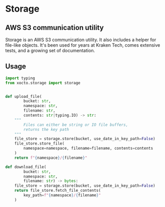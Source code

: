 # Storage

## AWS S3 communication utility

Storage is an AWS S3 communication utility. It also includes a helper for file-like objects. It's been used for years at Kraken Tech, comes extensive tests, and a growing set of documentation.

## Usage

```python
import typing
from xocto.storage import storage


def upload_file(
        bucket: str,
        namespace: str,
        filename: str,
        contents: str|typing.IO) -> str:
    """
        Files can either be string or IO file buffers,
        returns the key path
    """
    file_store = storage.store(bucket, use_date_in_key_path=False)
    file_store.store_file(
        namespace=namespace, filename=filename, contents=contents
    )
    return f"{namespace}/{filename}"

def download_file(
        bucket: str,
        namespace: str,
        filename: str) -> bytes:
    file_store = storage.store(bucket, use_date_in_key_path=False)
    return file_store.fetch_file_contents(
        key_path=f"{namespace}/{filename}"
    )
```
